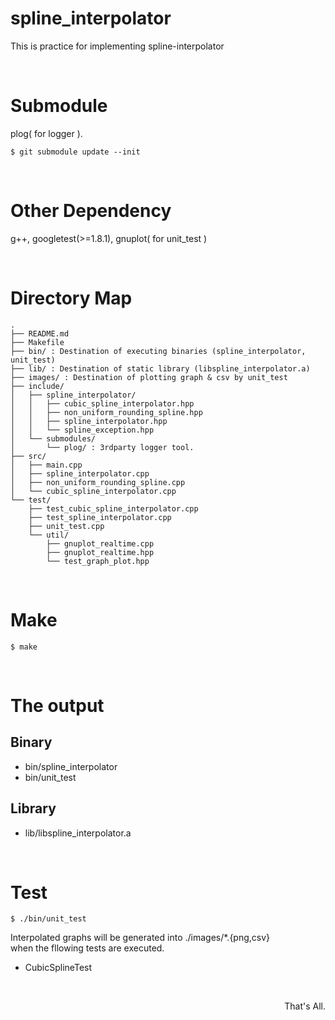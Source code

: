 spline_interpolator
===

This is practice for implementing spline-interpolator

&nbsp;

# Submodule

plog( for logger ).

```
$ git submodule update --init
```

&nbsp;

# Other Dependency

g++, googletest(>=1.8.1), gnuplot( for unit_test )

&nbsp;

# Directory Map

```
.
├── README.md
├── Makefile
├── bin/ : Destination of executing binaries (spline_interpolator, unit_test)
├── lib/ : Destination of static library (libspline_interpolator.a)
├── images/ : Destination of plotting graph & csv by unit_test
├── include/
│   ├── spline_interpolator/
│   │   ├── cubic_spline_interpolator.hpp
│   │   ├── non_uniform_rounding_spline.hpp
│   │   ├── spline_interpolator.hpp
│   │   └── spline_exception.hpp
│   └── submodules/
│       └── plog/ : 3rdparty logger tool.
├── src/
│   ├── main.cpp
│   ├── spline_interpolator.cpp
│   ├── non_uniform_rounding_spline.cpp
│   └── cubic_spline_interpolator.cpp
└── test/
    ├── test_cubic_spline_interpolator.cpp
    ├── test_spline_interpolator.cpp
    ├── unit_test.cpp
    └── util/
        ├── gnuplot_realtime.cpp
        ├── gnuplot_realtime.hpp
        └── test_graph_plot.hpp

```

&nbsp;

# Make

```
$ make
```

&nbsp;

# The output

## Binary

- bin/spline\_interpolator
- bin/unit\_test

## Library

- lib/libspline\_interpolator.a

&nbsp;

# Test

```
$ ./bin/unit_test
```

Interpolated graphs will be generated into ./images/*.{png,csv}  
when the fllowing tests are executed.

- CubicSplineTest


&nbsp;

<div align="right"> That's All. </div>
